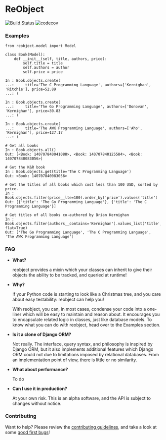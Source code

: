 # ReObject

[![Build Status](https://travis-ci.org/onyb/reobject.svg?branch=master)](https://travis-ci.org/onyb/reobject) [![codecov](https://codecov.io/gh/onyb/reobject/branch/master/graph/badge.svg)](https://codecov.io/gh/onyb/reobject)

### Examples

```py3
from reobject.model import Model

class Book(Model):
    def __init__(self, title, authors, price):
        self.title = title
        self.authors = author
        self.price = price

In : Book.objects.create(
...:     title='The C Programming Language', authors=['Kernighan', 'Ritchie'], price=52.89
...: )

In : Book.objects.create(
...:     title='The Go Programming Language', authors=['Donovan', 'Kernighan'], price=30.83
...: )

In : Book.objects.create(
...:     title='The AWK Programming Language', authors=['Aho', 'Kernighan'], price=127.17
...: )

# Get all books
In : Book.objects.all()
Out: [<Book: 140707840041088>, <Book: 140707840125584>, <Book: 140707840083056>]

# Get the K&R book
In : Book.objects.get(title='The C Programming Language')
Out: <Book: 140707840083056>

# Get the titles of all books which cost less than 100 USD, sorted by price.
In : Book.objects.filter(price__lte=100).order_by('price').values('title')
Out: [{'title': 'The Go Programming Language'}, {'title': 'The C Programming Language'}]

# Get titles of all books co-authored by Brian Kernighan
In : Book.objects.filter(authors__contains='Kernighan').values_list('title', flat=True)
Out: ['The Go Programming Language', 'The C Programming Language', 'The AWK Programming Language']
```

### FAQ
- **What?**

  reobject provides a mixin which your classes can inherit to give their objects the ability to be tracked, and queried at runtime!
  
- **Why?**

  If your Python code is starting to look like a Christmas tree, and you care about easy testability: reobject can help you!

  With reobject, you can, in most cases, condense your code into a one-liner which will be easy to maintain and reason about. It encourages you to encapsulate related logic in classes, just like database models. To know what you can do with reobject, head over to the Examples section.
  
- **Is it a clone of Django ORM?**

  Not really. The interface, query syntax, and philosophy is inspired by Django ORM, but it also implements additional features which Django ORM could not due to limitations imposed by relational databases. From an implementation point of view, there is little or no similarity.
  
- **What about performance?**

  To do
  
- **Can I use it in production?**

  At your own risk. This is an alpha software, and the API is subject to changes without notice.


### Contributing

Want to help? Please review the [contributing guidelines](CONTRIBUTING.md), and take a look at some [good first bugs](https://github.com/onyb/reobject/labels/%3A%22bytesize%22)!
